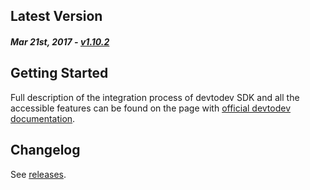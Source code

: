 Latest Version 
--------------
##### _Mar 21st, 2017_ - [v1.10.2](https://github.com/devtodev-analytics/cordova-sdk/releases/latest)

Getting Started
---------------
Full description of the integration process of devtodev SDK and all the accessible features can be found on the page with [official devtodev documentation](https://www.devtodev.com/help/149).

Changelog
---------
See [releases](https://github.com/devtodev-analytics/cordova-sdk/releases/).
